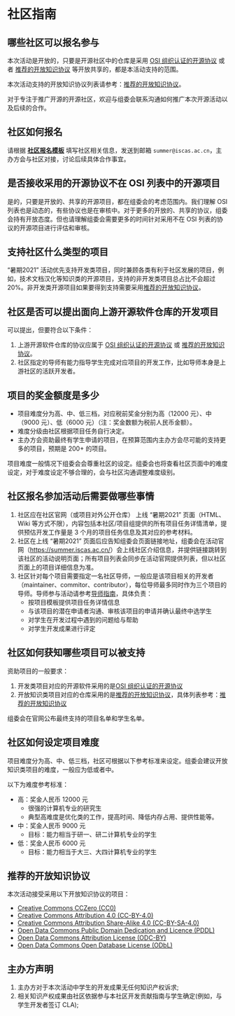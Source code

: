 # 社区指南

## 哪些社区可以报名参与

本次活动是开放的，只要是开源社区中的仓库是采用 [OSI 组织认证的开源协议](https://opensource.org/licenses) 或者 [推荐的开放知识协议](#_10) 等开放共享的，都是本活动支持的范围。

本次活动支持的开放知识协议列表请参考：[推荐的开放知识协议](#_10)。

对于专注于推广开源的开源社区，欢迎与组委会联系沟通如何推广本次开源活动以及后续的合作。

## 社区如何报名

请根据 [**社区报名模板**](./assets/社区报名模板.txt) 填写社区相关信息，发送到邮箱 `summer@iscas.ac.cn`，主办方会与社区对接，讨论后续具体合作事宜。

## 是否接收采用的开源协议不在 OSI 列表中的开源项目

是的，只要是开放的、共享的开源项目，都在组委会的考虑范围内。我们理解 OSI 列表也是动态的，有些协议也是在审核中。对于更多的开放的、共享的协议，组委会持有开放态度。但也请理解组委会需要更多的时间针对采用不在 OSI 列表的协议的开源项目进行评估和审核。

## 支持社区什么类型的项目

“暑期2021” 活动优先支持开发类项目，同时兼顾各类有利于社区发展的项目，例如，技术文档汉化等知识类的开源项目，支持的非开发类项目总占比不会超过 20%。非开发类开源项目如果要得到支持需要采用[推荐的开放知识协议](#_10)。

## 社区是否可以提出面向上游开源软件仓库的开发项目

可以提出，但要符合以下条件：

1. 上游开源软件仓库的协议应属于 [OSI 组织认证的开源协议](https://opensource.org/licenses) 或 [推荐的开放知识协议](#_10)。
2. 社区指定的导师有能力指导学生完成对应项目的开发工作，比如导师本身是上游社区的活跃开发者。

## 项目的奖金额度是多少

- 项目难度分为高、中、低三档，对应税前奖金分别为高（12000 元）、中（9000 元）、低（6000 元）（注：奖金数额为税前人民币金额）。
- 难度分级由社区根据项目任务自行决定。
- 主办方会资助最终有学生申请的项目，在预算范围内主办方会尽可能的支持更多的项目，预期是 200+ 的项目。

项目难度一般情况下组委会会尊重社区的设定。组委会也将查看社区页面中的难度设定，对于难度设定不够合理的，会与社区沟通调整难度级别。

## 社区报名参加活动后需要做哪些事情

1. 社区应在社区官网（或项目对外公开仓库） 上线 “暑期2021” 页面（HTML、Wiki 等方式不限），内容包括本社区/项目组提供的所有项目任务详情清单，提供预估开发工作量是 3 个月的项目任务信息及其对应的参考材料。
2. 社区在上线 “暑期2021” 页面后应告知组委会页面链接地址，组委会在活动官网（<https://summer.iscas.ac.cn/>）会上线社区介绍信息，并提供链接跳转到该社区的活动说明页面；所有项目列表会同步在活动官网提供列表，但以社区页面上的项目详细信息为准。
3. 社区针对每个项目需要指定一名社区导师，一般应是该项目相关的开发者（maintainer、commitor、contributor），每位导师最多同时作为三个项目的导师。导师参与活动请参考[导师指南](mentor.md)，具体负责：
   - 按项目模板提供项目任务详情信息
   - 与该项目的潜在申请者沟通、审核该项目的申请并确认最终中选学生
   - 对学生在开发过程中遇到的问题给与帮助
   - 对学生开发成果进行评定

## 社区如何获知哪些项目可以被支持

资助项目的一般要求：

1. 开发类项目对应的开源软件采用的是[OSI 组织认证的开源协议](https://opensource.org/licenses)
2. 开放知识类项目对应的仓库采用的是[推荐的开放知识协议](#推荐的开放知识协议)，具体列表参考：[推荐的开放知识协议](#_10)

组委会在官网公布最终支持的项目名单和学生名单。

## 社区如何设定项目难度

项目难度分为高、中、低三档，社区可根据以下参考标准来设定。组委会建议开放知识类项目的难度，一般应为低或者中。

以下为难度参考标准：

- 高：奖金人民币 12000 元
  - 很强的计算机专业的研究生
  - 典型高难度是优化类的工作，提高时间、降低内存占用、提供性能等。
- 中：奖金人民币 9000 元
  - 目标：能力相当于研一、研二计算机专业的学生
- 低：奖金人民币 6000 元
  - 目标：能力相当于大三、大四计算机专业的学生

## 推荐的开放知识协议

本次活动接受采用以下开放知识协议的项目：

- [Creative Commons CCZero (CC0)](https://creativecommons.org/publicdomain/zero/1.0/)
- [Creative Commons Attribution 4.0 (CC-BY-4.0)](https://creativecommons.org/licenses/by/4.0/)
- [Creative Commons Attribution Share-Alike 4.0 (CC-BY-SA-4.0)](https://creativecommons.org/licenses/by-sa/4.0/)
- [Open Data Commons Public Domain Dedication and Licence (PDDL)](https://opendatacommons.org/licenses/pddl/)
- [Open Data Commons Attribution License (ODC-BY)](https://opendatacommons.org/licenses/by/)
- [Open Data Commons Open Database License (ODbL)](https://opendatacommons.org/licenses/odbl/1-0/)

## 主办方声明

1. 主办方对于本次活动中学生的开发成果无任何知识产权诉求;
2. 相关知识产权成果由社区依据参与本社区开发贡献指南与学生确定(例如，与学生开发者签订 CLA);

